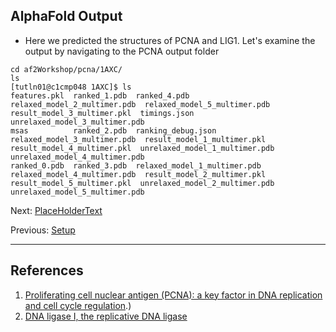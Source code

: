 ## AlphaFold Output

 - Here we predicted the structures of PCNA and LIG1. Let's examine the output by navigating to the PCNA output folder
 
 ```
 cd af2Workshop/pcna/1AXC/
 ls 
 [tutln01@c1cmp048 1AXC]$ ls
features.pkl  ranked_1.pdb  ranked_4.pdb                  relaxed_model_2_multimer.pdb  relaxed_model_5_multimer.pdb  result_model_3_multimer.pkl  timings.json                    unrelaxed_model_3_multimer.pdb
msas          ranked_2.pdb  ranking_debug.json            relaxed_model_3_multimer.pdb  result_model_1_multimer.pkl   result_model_4_multimer.pkl  unrelaxed_model_1_multimer.pdb  unrelaxed_model_4_multimer.pdb
ranked_0.pdb  ranked_3.pdb  relaxed_model_1_multimer.pdb  relaxed_model_4_multimer.pdb  result_model_2_multimer.pkl   result_model_5_multimer.pkl  unrelaxed_model_2_multimer.pdb  unrelaxed_model_5_multimer.pdb
 ```
Next: [PlaceHolderText](../lesson4/lesson4.md)

Previous: [Setup](../lesson2/lesson2.md)

_________________________________________________________________________________________________________________________________________________________________________________

## References

1. [Proliferating cell nuclear antigen (PCNA): a key factor in DNA replication and cell cycle regulation](https://www.ncbi.nlm.nih.gov/pmc/articles/PMC3091797/#:~:text=Proliferating%20cell%20nuclear%20antigen%20(PCNA)%20is%20an%20evolutionarily%20well%2D,as%20well%20as%20in%20Archaea.&text=This%20protein%20was%20identified%20over,et%20al.%2C%201978).)
2. [DNA ligase I, the replicative DNA ligase](https://www.ncbi.nlm.nih.gov/pmc/articles/PMC3881551/)

